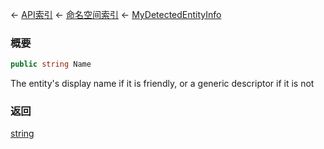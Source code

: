 ← [API索引](Api-Index) ← [命名空间索引](Namespace-Index) ← [MyDetectedEntityInfo](Sandbox.ModAPI.Ingame.MyDetectedEntityInfo)

### 概要

```csharp
public string Name
```

The entity's display name if it is friendly, or a generic descriptor if it is not

### 返回

[string](https://docs.microsoft.com/en-us/dotnet/api/System.String?view=netframework-4.6)

